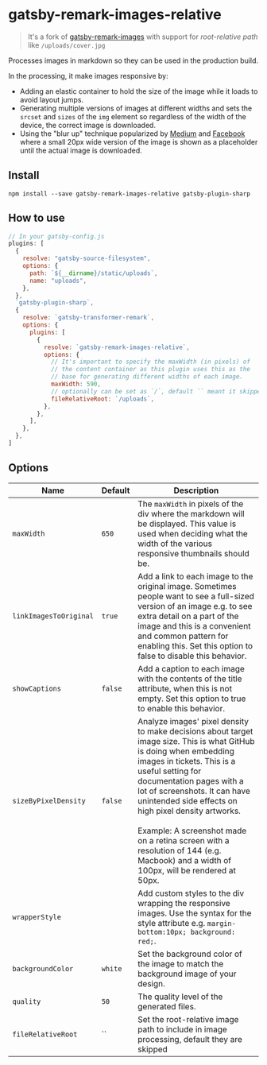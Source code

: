 # gatsby-remark-images-relative

> It's a fork of [gatsby-remark-images](https://github.com/gatsbyjs/gatsby/blob/master/packages/gatsby-remark-images) with support for _root-relative path_ like `/uploads/cover.jpg`

Processes images in markdown so they can be used in the production build.

In the processing, it make images responsive by:

- Adding an elastic container to hold the size of the image while it loads to
  avoid layout jumps.
- Generating multiple versions of images at different widths and sets the
  `srcset` and `sizes` of the `img` element so regardless of the width of the
  device, the correct image is downloaded.
- Using the "blur up" technique popularized by [Medium][1] and [Facebook][2]
  where a small 20px wide version of the image is shown as a placeholder until
  the actual image is downloaded.

## Install

`npm install --save gatsby-remark-images-relative gatsby-plugin-sharp`

## How to use

```javascript
// In your gatsby-config.js
plugins: [
  {
    resolve: "gatsby-source-filesystem",
    options: {
      path: `${__dirname}/static/uploads`,
      name: "uploads",
    },
  },
  `gatsby-plugin-sharp`,
  {
    resolve: `gatsby-transformer-remark`,
    options: {
      plugins: [
        {
          resolve: `gatsby-remark-images-relative`,
          options: {
            // It's important to specify the maxWidth (in pixels) of
            // the content container as this plugin uses this as the
            // base for generating different widths of each image.
            maxWidth: 590,
            // optionally can be set as `/`, default `` meant it skipped
            fileRelativeRoot: `/uploads`,
          },
        },
      ],
    },
  },
]
```

## Options

| Name                   | Default                                                                                        | Description                                                                                                                                                                                                                                                                                                                                                                                                                            |
| ---------------------- | ---------------------------------------------------------------------------------------------- | -------------------------------------------------------------------------------------------------------------------------------------------------------------------------------------------------------------------------------------------------------------------------------------------------------------------------------------------------------------------------------------------------------------------------------------- |
| `maxWidth`             | `650`                                                                                          | The `maxWidth` in pixels of the div where the markdown will be displayed. This value is used when deciding what the width of the various responsive thumbnails should be.                                                                                                                                                                                                                                                              |
| `linkImagesToOriginal` | `true`                                                                                         | Add a link to each image to the original image. Sometimes people want to see a full-sized version of an image e.g. to see extra detail on a part of the image and this is a convenient and common pattern for enabling this. Set this option to false to disable this behavior.                                                                                                                                                        |
| `showCaptions`         | `false`                                                                                        | Add a caption to each image with the contents of the title attribute, when this is not empty. Set this option to true to enable this behavior.                                                                                                                                                                                                                                                                                         |
| `sizeByPixelDensity`   | `false`                                                                                        | Analyze images' pixel density to make decisions about target image size. This is what GitHub is doing when embedding images in tickets. This is a useful setting for documentation pages with a lot of screenshots. It can have unintended side effects on high pixel density artworks.<br/><br/>Example: A screenshot made on a retina screen with a resolution of 144 (e.g. Macbook) and a width of 100px, will be rendered at 50px. |
| `wrapperStyle`         |                                                                                                | Add custom styles to the div wrapping the responsive images. Use the syntax for the style attribute e.g. `margin-bottom:10px; background: red;`.                                                                                                                                                                                                                                                                                       |
| `backgroundColor`      | `white`                                                                                        | Set the background color of the image to match the background image of your design.                                                                                                                                                                                                                                                                                                                                                    |
| `quality`              | `50`                                                                                           | The quality level of the generated files.                                                                                                                                                                                                                                                                                                                                                                                              |
| `fileRelativeRoot`     | `` | Set the root-relative image path to include in image processing, default they are skipped |

[1]: https://jmperezperez.com/medium-image-progressive-loading-placeholder/
[2]: https://code.facebook.com/posts/991252547593574/the-technology-behind-preview-photos/
